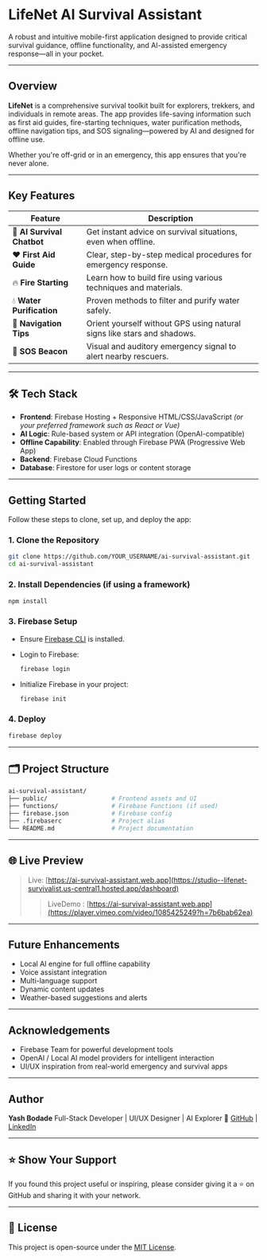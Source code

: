 # LifeNet AI Survival Assistant

A robust and intuitive mobile-first application designed to provide critical survival guidance, offline functionality, and AI-assisted emergency response—all in your pocket.

---

##  Overview

**LifeNet** is a comprehensive survival toolkit built for explorers, trekkers, and individuals in remote areas. The app provides life-saving information such as first aid guides, fire-starting techniques, water purification methods, offline navigation tips, and SOS signaling—powered by AI and designed for offline use.

Whether you're off-grid or in an emergency, this app ensures that you're never alone.

---

##  Key Features

| Feature              | Description                                                                 |
|----------------------|-----------------------------------------------------------------------------|
| 🤖 **AI Survival Chatbot** | Get instant advice on survival situations, even when offline.            |
| ❤️ **First Aid Guide**     | Clear, step-by-step medical procedures for emergency response.           |
| 🔥 **Fire Starting**       | Learn how to build fire using various techniques and materials.          |
| 💧 **Water Purification**  | Proven methods to filter and purify water safely.                         |
| 🧭 **Navigation Tips**     | Orient yourself without GPS using natural signs like stars and shadows.  |
| 🚨 **SOS Beacon**          | Visual and auditory emergency signal to alert nearby rescuers.           |

---

## 🛠 Tech Stack

- **Frontend**: Firebase Hosting + Responsive HTML/CSS/JavaScript *(or your preferred framework such as React or Vue)*
- **AI Logic**: Rule-based system or API integration (OpenAI-compatible)
- **Offline Capability**: Enabled through Firebase PWA (Progressive Web App)
- **Backend**: Firebase Cloud Functions
- **Database**: Firestore for user logs or content storage

---

##  Getting Started

Follow these steps to clone, set up, and deploy the app:

### 1. Clone the Repository
```bash
git clone https://github.com/YOUR_USERNAME/ai-survival-assistant.git
cd ai-survival-assistant
````

### 2. Install Dependencies (if using a framework)

```bash
npm install
```

### 3. Firebase Setup

* Ensure [Firebase CLI](https://firebase.google.com/docs/cli) is installed.
* Login to Firebase:

  ```bash
  firebase login
  ```
* Initialize Firebase in your project:

  ```bash
  firebase init
  ```

### 4. Deploy

```bash
firebase deploy
```

---

## 🗂️ Project Structure

```bash
ai-survival-assistant/
├── public/                  # Frontend assets and UI
├── functions/               # Firebase Functions (if used)
├── firebase.json            # Firebase config
├── .firebaserc              # Project alias
└── README.md                # Project documentation
```

---

## 🌐 Live Preview

> Live: [https://ai-survival-assistant.web.app](https://studio--lifenet-survivalist.us-central1.hosted.app/dashboard)
> > LiveDemo : [https://ai-survival-assistant.web.app](https://player.vimeo.com/video/1085425249?h=7b6bab62ea)

---

## Future Enhancements

* Local AI engine for full offline capability
* Voice assistant integration
* Multi-language support
* Dynamic content updates
* Weather-based suggestions and alerts

---

##  Acknowledgements

* Firebase Team for powerful development tools
* OpenAI / Local AI model providers for intelligent interaction
* UI/UX inspiration from real-world emergency and survival apps

---

##  Author

**Yash Bodade**
Full-Stack Developer | UI/UX Designer | AI Explorer
🔗 [GitHub](https://github.com/YOUR_USERNAME) | [LinkedIn](https://linkedin.com/in/YOUR_PROFILE)

---

## ⭐️ Show Your Support

If you found this project useful or inspiring, please consider giving it a ⭐️ on GitHub and sharing it with your network.

---

## 📜 License

This project is open-source under the [MIT License](LICENSE).

```

